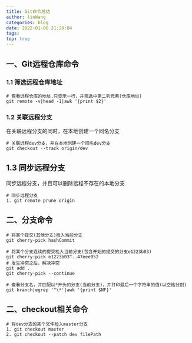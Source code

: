 ```yaml
---
title: Git命令总结
author: linWang
categories: blog
date: 2022-01-06 21:29:04
tags:
top: true
---
```

## 一、Git远程仓库命令
### 1.1 筛选远程仓库地址
```shell
# 查看远程仓库的地址,只显示一行，并筛选中第二列元素(仓库地址)
git remote -v|head -1|awk '{print $2}'
```
<!--more-->
### 1.2 关联远程分支
在关联远程分支的同时，在本地创建一个同名分支
```shell
# 关联远程dev分支，并在本地创建一个同名dev分支
git checkout --track origin/dev
```
## 1.3 同步远程分支
同步远程分支，并且可以删除远程不存在的本地分支
```shell
# 同步远程分支
1. git remote prune origin
```
## 二、分支命令
```shell
# 将某个提交(其他分支)检入当前分支
git cherry-pick hashCommit

# 将某个分支连续的提交检入当前分支(包含开始的提交的分支e1223b03)
git cherry-pick e1223b03^..47eee952
# 发生冲突之后，解决冲突
git add .
git cherry-pick --continue

# 查看分支名，并匹配以*开头的分支(当前分支)，并打印最后一个字符串的值(以空格分割)
git branch|egrep '^\*'|awk '{print $NF}'
```
## 二、checkout相关命令
```shell
# 将dev分支的某个文件检入master分支
1. git checkout master
2. git checkout --patch dev filePath
```

